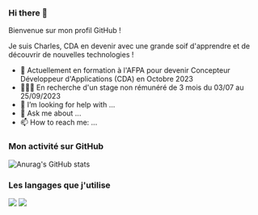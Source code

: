### Hi there 👋

Bienvenue sur mon profil GitHub !

Je suis Charles, CDA en devenir avec une grande soif d'apprendre et de découvrir de nouvelles technologies !

- 🌱 Actuellement en formation à l'AFPA pour devenir Concepteur Développeur d'Applications (CDA) en Octobre 2023
- 👨🏻‍💻 En recherche d'un stage non rémunéré de 3 mois du 03/07 au 25/09/2023
- 🤔 I’m looking for help with ...
- 💬 Ask me about ...
- 📫 How to reach me: ...

<h3>Mon activité sur GitHub</h3>

![Anurag's GitHub stats](https://github-readme-stats.vercel.app/api?username=charlesfouquet&hide=prs,stars&theme=vue&bg_color=00000000)

<h3>Les langages que j'utilise</h3>

<img src="https://github-readme-stats.vercel.app/api/top-langs?username=charlesfouquet&layout=compact&theme=vue&bg_color=00000000"/>

<img src="[https://streak-stats.demolab.com?user=DenverCoder1](https://streak-stats.demolab.com?user=charlesfouquet&theme=vue&bg_color=00000000&hide_border=true&date_format=%5BY.%5Dn.j&mode=weekly)"/>

